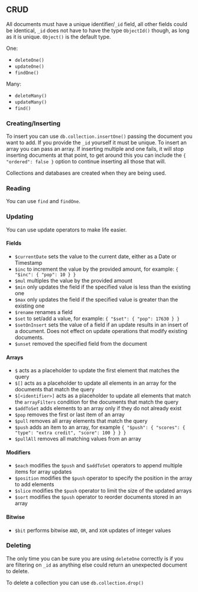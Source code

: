 ## CRUD

All documents must have a unique identifier/`_id` field, all other fields could be identical, `_id` does not have to have the type `ObjectId()` though, as long as it is unique. `Object()` is the default type.

One:

- `deleteOne()`
- `updateOne()`
- `findOne()`

Many:

- `deleteMany()`
- `updateMany()`
- `find()`

### Creating/Inserting

To insert you can use `db.collection.insertOne()` passing the document you want to add. If you provide the `_id` yourself it must be unique. To insert an array you can pass an array. If inserting multiple and one fails, it will stop inserting documents at that point, to get around this you can include the `{ "ordered": false }` option to continue inserting all those that will.

Collections and databases are created when they are being used.

### Reading

You can use `find` and `findOne`.

### Updating

You can use update operators to make life easier.

#### Fields

- `$currentDate` sets the value to the current date, either as a Date or Timestamp
- `$inc` to increment the value by the provided amount, for example: `{ "$inc": { "pop": 10 } }`
- `$mul` multiples the value by the provided amount
- `$min` only updates the field if the specified value is less than the existing one
- `$max` only updates the field if the specified value is greater than the existing one
- `$rename` renames a field
- `$set` to set/add a value, for example: `{ "$set": { "pop": 17630 } }`
- `$setOnInsert` sets the value of a field if an update results in an insert of a document. Does not effect on update operations that modify existing documents.
- `$unset` removed the specified field from the document

#### Arrays

- `$` acts as a placeholder to update the first element that matches the query
- `$[]` acts as a placeholder to update all elements in an array for the documents that match the query
- `$[<identifier>]` acts as a placeholder to update all elements that match the `arrayFilters` condition for the documents that match the query
- `$addToSet` adds elements to an array only if they do not already exist
- `$pop` removes the first or last item of an array
- `$pull` removes all array elements that match the query
- `$push` adds an item to an array, for example `{ "$push": { "scores": { "type": "extra credit", "score": 100 } } }`
- `$pullAll` removes all matching values from an array

#### Modifiers

- `$each` modifies the `$push` and `$addToSet` operators to append multiple items for array updates
- `$position` modifies the `$push` operator to specify the position in the array to add elements
- `$slice` modifies the `$push` operator to limit the size of the updated arrays
- `$sort` modifies the `$push` operator to reorder documents stored in an array

#### Bitwise

- `$bit` performs bitwise `AND`, `OR`, and `XOR` updates of integer values

### Deleting

The only time you can be sure you are using `deleteOne` correctly is if you are filtering on `_id` as anything else could return an unexpected document to delete.

To delete a collection you can use `db.collection.drop()`
